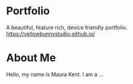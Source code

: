 # Portfolio
A beautiful, feature rich, device friendly portfolio.  
https://yellowbunnystudio.github.io/

# About Me
Hello, my name is Maura Kent. I am a ...



